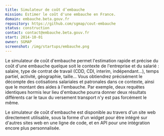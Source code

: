 ```yaml
---
title: Simulateur de coût d’embauche
mission: Estimer le coût d'une embauche en France.
domain: embauche.beta.gouv.fr
repository: https://github.com/sgmap/cout-embauche
status: construction
contact: contact@embauche.beta.gouv.fr
start: 2014-10-01
owner: SGMAP
screenshot: /img/startups/embauche.png
---
```


Le simulateur de coût d'embauche permet l'estimation rapide et précise du coût d'une embauche quelque soit le contexte de l'entreprise et du salarié : salaire, type de contrat de travail (CDD, CDI, interim, indépendant…), temps partiel, activité, géographie, taille… Vous obtiendrez précisément le décompte des cotisations salariales et patronales dans ce contexte, ainsi que le montant des aides à l'embauche. Par exemple, deux requêtes identiques hormis leur lieu d'embauche pourra donner deux résultats différents car le taux du versement transport n'y est pas forcément le même.

Le simulateur de coût d'embauche est disponible au travers d'un site web directement utilisable, sous la forme d'un widget pour être intégré sur d'autres sites web en une ligne de code, et en API pour une intégration encore plus personnalisée.
